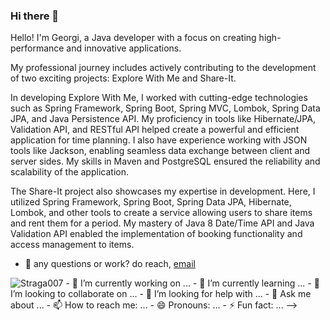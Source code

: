 ### Hi there 👋

Hello! I'm Georgi, a Java developer with a focus on creating high-performance and innovative applications. 

My professional journey includes actively contributing to the development of two exciting projects: Explore With Me and Share-It.

In developing Explore With Me, I worked with cutting-edge technologies such as 
Spring Framework, Spring Boot, Spring MVC, Lombok, Spring Data JPA, and Java Persistence API. 
My proficiency in tools like Hibernate/JPA, Validation API, and RESTful API helped create a powerful and efficient application for time planning. 
I also have experience working with JSON tools like Jackson, enabling seamless data exchange between client and server sides. 
My skills in Maven and PostgreSQL ensured the reliability and scalability of the application.


The Share-It project also showcases my expertise in development. 
Here, I utilized Spring Framework, Spring Boot, Spring Data JPA, Hibernate, Lombok, and other tools to create a service allowing users to share items and rent them for a period. 
My mastery of Java 8 Date/Time API and Java Validation API enabled the implementation of booking functionality and access management to items.

- 💼 any questions or work? do reach, [email](mailto:ashukovv@gmail.com)
<p > <img src="https://github-readme-stats.vercel.app/api?username=Straga007&show_icons=true&theme=gotham" alt="Straga007" />
- 🔭 I’m currently working on ...
- 🌱 I’m currently learning ...
- 👯 I’m looking to collaborate on ...
- 🤔 I’m looking for help with ...
- 💬 Ask me about ...
- 📫 How to reach me: ...
- 😄 Pronouns: ...
- ⚡ Fun fact: ...
-->
